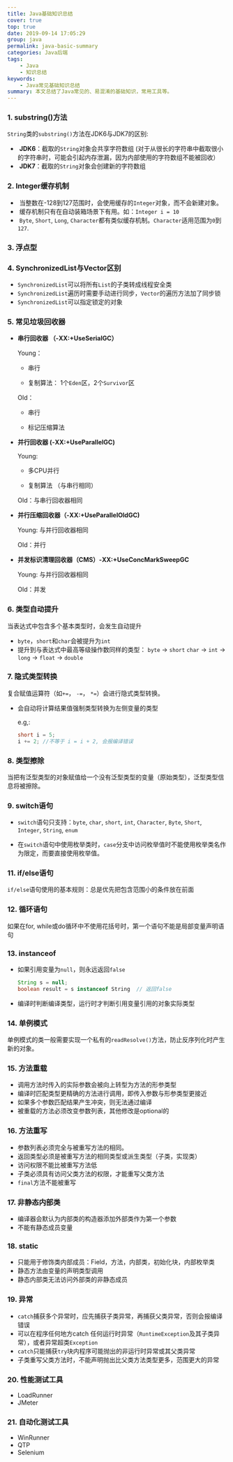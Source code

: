 ```yaml
---
title: Java基础知识总结
cover: true
top: true
date: 2019-09-14 17:05:29
group: java
permalink: java-basic-summary
categories: Java后端
tags:
	- Java
	- 知识总结
keywords:
	- Java常见基础知识总结
summary: 本文总结了Java常见的、易混淆的基础知识，常用工具等。
---
```



### 1\. substring()方法

`String`类的`substring()`方法在JDK6与JDK7的区别:

-    **JDK6**：截取的`String`对象会共享字符数组 (对于从很长的字符串中截取很小的字符串时，可能会引起内存泄漏，因为内部使用的字符数组不能被回收）
-    **JDK7**：截取的`String`对象会创建新的字符数组

### 2\. Integer缓存机制

-    当整数在-128到127范围时，会使用缓存的`Integer`对象，而不会新建对象。
-    缓存机制只有在自动装箱场景下有用。如：`Integer i = 10`
-    `Byte`, `Short`, `Long`, `Character`都有类似缓存机制。`Character`适用范围为`0`到`127`.

### 3\. 浮点型

### 4\. SynchronizedList与Vector区别

-   `SynchronizedList`可以将所有`List`的子类转成线程安全类
-   `SynchronizedList`遍历时需要手动进行同步，`Vector`的遍历方法加了同步锁
-   `SynchronizedList`可以指定锁定的对象

### 5\. 常见垃圾回收器

-   **串行回收器 （-XX:+UseSerialGC）**

    Young：

    - 串行

    - 复制算法： 1个`Eden`区，2个`Survivor`区

    Old：

    - 串行

    - 标记压缩算法

-   **并行回收器 (-XX:+UseParallelGC)**

    Young:

    - 多CPU并行

    - 复制算法 （与串行相同）

    Old：与串行回收器相同

-   **并行压缩回收器（-XX:+UseParallelOldGC)**

    Young: 与并行回收器相同

    Old：并行

-   **并发标识清理回收器（CMS）-XX:+UseConcMarkSweepGC**

    Young: 与并行回收器相同

    Old：并发

### 6\. 类型自动提升

当表达式中包含多个基本类型时，会发生自动提升

-   `byte`，`short`和`char`会被提升为`int`
-   提升到与表达式中最高等级操作数同样的类型：
    `byte` -> `short`
    `char` -> `int` -> `long` -> `float` -> `double`

### 7\. 隐式类型转换

复合赋值运算符（如`+=`， `-=`， `*=`）会进行隐式类型转换。

- 会自动将计算结果值强制类型转换为左侧变量的类型

    e.g,:
    ```java
    short i = 5;
    i += 2; //不等于 i = i + 2, 会报编译错误
    ```

### 8\. 类型擦除

当把有泛型类型的对象赋值给一个没有泛型类型的变量（原始类型），泛型类型信息将被擦除。

### 9\. switch语句

- `switch`语句只支持：`byte`, `char`, `short`, `int`, `Character`, `Byte`, `Short`, `Integer`, `String`, `enum`

- 在`switch`语句中使用枚举类时，`case`分支中访问枚举值时不能使用枚举类名作为限定，而要直接使用枚举值。

### 11\. if/else语句

`if/else`语句使用的基本规则：总是优先把包含范围小的条件放在前面

### 12\. 循环语句

如果在for, while或do循环中不使用花括号时，第一个语句不能是局部变量声明语句

### 13\. instanceof

-   如果引用变量为`null`，则永远返回`false`
    ```java
    String s = null;
    boolean result = s instanceof String  // 返回false
    ```

-   编译时判断编译类型，运行时才判断引用变量引用的对象实际类型

### 14\. 单例模式

单例模式的类一般需要实现一个私有的`readResolve()`方法，防止反序列化时产生新的对象。

### 15\. 方法重载

-   调用方法时传入的实际参数会被向上转型为方法的形参类型
-   编译时匹配类型更精确的方法进行调用，即传入参数与形参类型更接近
-   如果多个参数匹配结果产生冲突，则无法通过编译
-   被重载的方法必须改变参数列表，其他修改是optional的

### 16\. 方法重写

-   参数列表必须完全与被重写方法的相同。
-   返回类型必须是被重写方法的相同类型或派生类型（子类，实现类）
-   访问权限不能比被重写方法低
-   子类必须具有访问父类方法的权限，才能重写父类方法
-   `final`方法不能被重写

### 17\. 非静态内部类

-   编译器会默认为内部类的构造器添加外部类作为第一个参数
-   不能有静态成员变量

### 18\. static

-   只能用于修饰类内部成员：Field，方法，内部类，初始化块，内部枚举类
-   静态方法由变量的声明类型调用
-   静态内部类无法访问外部类的非静态成员

### 19\. 异常

-   `catch`捕获多个异常时，应先捕获子类异常，再捕获父类异常，否则会报编译错误
-   可以在程序任何地方catch 任何运行时异常（`RuntimeException`及其子类异常），或者异常超类`Exception`
-   `catch`只能捕获`try`块内程序可能抛出的非运行时异常或其父类异常
-   子类重写父类方法时，不能声明抛出比父类方法类型更多，范围更大的异常

### 20\. 性能测试工具

-   LoadRunner
-   JMeter

### 21\. 自动化测试工具

-   WinRunner
-   QTP
-   Selenium